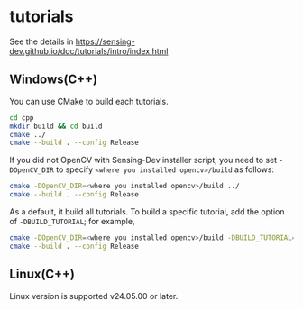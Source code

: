 # tutorials

See the details in 
https://sensing-dev.github.io/doc/tutorials/intro/index.html

## Windows(C++)

You can use CMake to build each tutorials.

```bash
cd cpp
mkdir build && cd build
cmake ../
cmake --build . --config Release
```

If you did not OpenCV with Sensing-Dev installer script, you need to set `-DOpenCV_DIR` to specify `<where you installed opencv>/build` as follows:

```bash
cmake -DOpenCV_DIR=<where you installed opencv>/build ../
cmake --build . --config Release
```

As a default, it build all tutorials. To build a specific tutorial, add the option of `-DBUILD_TUTORIAL`; for example,

```bash
cmake -DOpenCV_DIR=<where you installed opencv>/build -DBUILD_TUTORIAL=tutorial0_get_device_info ../
cmake --build . --config Release
```

## Linux(C++)

Linux version is supported v24.05.00 or later.